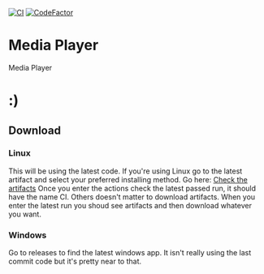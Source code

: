 [![CI](https://github.com/XaviFortes/media-player/actions/workflows/build.yml/badge.svg)](https://github.com/XaviFortes/media-player/actions/workflows/build.yml)
[![CodeFactor](https://www.codefactor.io/repository/github/xavifortes/media-player/badge/main)](https://www.codefactor.io/repository/github/xavifortes/media-player/overview/main)
# Media Player
 Media Player
 # :)
## Download
### Linux
This will be using the latest code.
If you're using Linux go to the latest artifact and select your preferred installing method.
Go here:
[Check the artifacts](https://github.com/XaviFortes/media-player/actions/workflows/build.yml)
Once you enter the actions check the latest passed run, it should have the name CI. Others doesn't matter to download artifacts.
When you enter the latest run you shoud see artifacts and then download whatever you want.
### Windows
Go to releases to find the latest windows app. It isn't really using the last commit code but it's pretty near to that.
